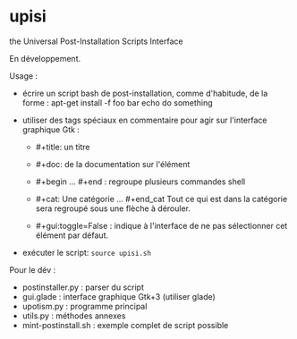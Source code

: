 upisi
=====

the Universal Post-Installation Scripts Interface

En développement.


Usage :

- écrire un script bash de post-installation, comme d'habitude, de la forme :
  apt-get install -f foo bar
  echo do something

- utiliser des tags spéciaux en commentaire pour agir sur l'interface graphique Gtk :
  - #+title: un titre
  - #+doc: de la documentation sur l'élément
  - #+begin … #+end : regroupe plusieurs commandes shell
  - #+cat: Une catégorie
    …
    #+end_cat
    Tout ce qui est dans la catégorie sera regroupé sous une flèche à dérouler.

  - #+gui:toggle=False : indique à l'interface de ne pas sélectionner cet élément par défaut.

- exécuter le script: `source upisi.sh`


Pour le dév :
- postinstaller.py : parser du script
- gui.glade : interface graphique Gtk+3 (utiliser glade)
- upotism.py : programme principal
- utils.py : méthodes annexes
- mint-postinstall.sh : exemple complet de script possible
